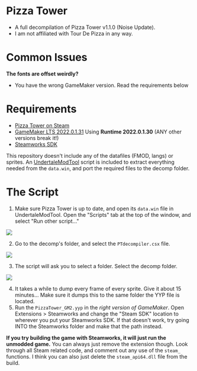 # Pizza Tower
- A full decompilation of Pizza Tower v1.1.0 (Noise Update).
- I am not affiliated with Tour De Pizza in any way.

# Common Issues
**The fonts are offset weirdly?** <br />
- You have the wrong GameMaker version. Read the requirements below

# Requirements
- [Pizza Tower on Steam](https://store.steampowered.com/app/2231450/Pizza_Tower/)
- [GameMaker LTS 2022.0.1.31](https://gms.yoyogames.com/GameMaker-Installer-2022.0.1.31.exe) Using **Runtime 2022.0.1.30** (ANY other versions break it!)
- [Steamworks SDK](https://partner.steamgames.com/downloads/steamworks_sdk.zip)

This repository doesn't include any of the datafiles (FMOD, langs) or sprites. An [UndertaleModTool](https://github.com/krzys-h/UndertaleModTool/releases) script is included to extract everything needed from the `data.win`, and port the required files to the decomp folder.

# The Script

1. Make sure Pizza Tower is up to date, and open its `data.win` file in UndertaleModTool. Open the "Scripts" tab at the top of the window, and select "Run other script..."

<img src="github/guide1.png">

2. Go to the decomp's folder, and select the `PTdecompiler.csx` file.

<img src="github/guide2.png">

3. The script will ask you to select a folder. Select the decomp folder.

<img src="github/guide3.png">

4. It takes a while to dump every frame of every sprite. Give it about 15 minutes... Make sure it dumps this to the same folder the YYP file is located.
5. Run the `PizzaTower_GM2.yyp` in the *right version of GameMaker*. Open Extensions > Steamworks and change the "Steam SDK" location to wherever you put your Steamworks SDK. If that doesn't work, try going INTO the Steamworks folder and make that the path instead. 

**If you try building the game with Steamworks, it will just run the unmodded game.** You can always just remove the extension though. Look through all Steam related code, and comment out any use of the `steam_` functions. I think you can also just delete the `steam_api64.dll` file from the build.
